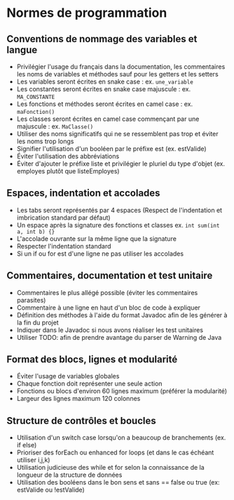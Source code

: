 # Normes de programmation

## Conventions de nommage des variables et langue
* Privilégier l'usage du français dans la documentation, les commentaires les noms de variables et méthodes sauf
pour les getters et les setters
* Les variables seront écrites en snake case : ex. `une_variable`
* Les constantes seront écrites en snake case majuscule : ex. `MA_CONSTANTE`
* Les fonctions et méthodes seront écrites en camel case : ex. `maFonction()`
* Les classes seront écrites en camel case commençant par une  majuscule : ex. `MaClasse()`
* Utiliser des noms significatifs qui ne se ressemblent pas trop et éviter les noms trop longs
* Signifier l'utilisation d'un booléen par le préfixe est (ex. estValide)
* Éviter l'utilisation des abbréviations
* Éviter d'ajouter le préfixe liste et privilégier le pluriel du type d'objet (ex. employes plutôt que listeEmployes)

## Espaces, indentation et accolades
* Les tabs seront représentés par 4 espaces (Respect de l'indentation et imbrication standard par défaut)
* Un espace après la signature des fonctions et classes ex. `int sum(int a, int b) {}`
* L'accolade ouvrante sur la même ligne que la signature
* Respecter l'indentation standard
* Si un if ou for est d'une ligne ne pas utiliser les accolades

## Commentaires, documentation et test unitaire
* Commentaires le plus allégé possible (éviter les commentaires parasites)
* Commentaire à une ligne en haut d'un bloc de code à expliquer
* Définition des méthodes à l'aide du format Javadoc afin de les générer à la fin du projet
* Indiquer dans le Javadoc si nous avons réaliser les test unitaires
* Utiliser TODO: afin de prendre avantage du parser de Warning de Java

## Format des blocs, lignes et modularité
* Éviter l'usage de variables globales
* Chaque fonction doit représenter une seule action
* Fonctions ou blocs d'environ 60 lignes maximum (préférer la modularité)
* Largeur des lignes maximum 120 colonnes                                                

## Structure de contrôles et boucles
* Utilisation d'un switch case lorsqu'on a beaucoup de branchements (ex. if else)
* Prioriser des forEach ou enhanced for loops (et dans le cas échéant utiliser i,j,k)
* Utilisation judicieuse des while et for selon la connaissance de la longueur de la structure de données
* Utilisation des booléens dans le bon sens et sans == false ou true (ex: estValide ou !estValide)